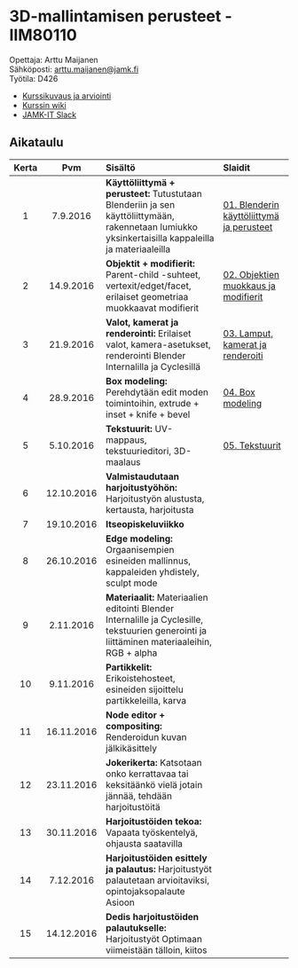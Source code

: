 # 3D-mallintamisen perusteet - IIM80110

Opettaja: Arttu Maijanen  
Sähköposti: arttu.maijanen@jamk.fi  
Työtila: D426

- [Kurssikuvaus ja arviointi](https://github.com/JAMK-IT/iim80110-3d-mallintamisen-perusteet/wiki/kurssikuvaus)
- [Kurssin wiki](https://github.com/JAMK-IT/iim80110-3d-mallintamisen-perusteet/wiki)
- [JAMK-IT Slack](https://jamk-it.slack.com)

## Aikataulu

| Kerta | Pvm | Sisältö | Slaidit |
|:--:|:--:|:--|:--|
|1|7.9.2016|**Käyttöliittymä + perusteet:** Tutustutaan Blenderiin ja sen käyttöliittymään, rakennetaan lumiukko yksinkertaisilla kappaleilla ja materiaaleilla | [01. Blenderin käyttöliittymä ja perusteet](https://docs.google.com/presentation/d/1bGzZKGwik5zn7HNcktr0B5mtx0pB0z_RTk9eEBCMIfI/edit?usp=sharing)|
|2|14.9.2016|**Objektit + modifierit:** Parent-child -suhteet, vertexit/edget/facet, erilaiset geometriaa muokkaavat modifierit | [02. Objektien muokkaus ja modifierit ](https://docs.google.com/presentation/d/145Qi2aOI_jfvd-Yp-xNGjT8TxTUGAjM5iC7eiZQ_1MM/edit?usp=sharing)|
|3|21.9.2016|**Valot, kamerat ja renderointi:** Erilaiset valot, kamera-asetukset, renderointi Blender Internalilla ja Cyclesillä | [03. Lamput, kamerat ja renderoiti](https://docs.google.com/presentation/d/1LW-IByiHrT1ELxDalmruJ-MwoOGR6k7OCS6THPT4QIs/edit?usp=sharing)|
|4|28.9.2016|**Box modeling:** Perehdytään edit moden toimintoihin, extrude + inset + knife + bevel | [04. Box modeling](https://docs.google.com/presentation/d/1vOzrwpDtKp_UHlNQhiQRKqj7TslY-17RioQr8TDL_1o/edit?usp=sharing)|
|5|5.10.2016|**Tekstuurit:** UV-mappaus, tekstuurieditori, 3D-maalaus |[05. Tekstuurit](https://docs.google.com/presentation/d/1o0E7CwntuB6mfqCdm2qsVD03RhcF27BoBjDwchiX2IU/edit?usp=sharing) |
|6|12.10.2016|**Valmistaudutaan harjoitustyöhön:** Harjoitustyön alustusta, kertausta, harjoitusta | |
|7|19.10.2016|**Itseopiskeluviikko**  | |
|8|26.10.2016|**Edge modeling:** Orgaanisempien esineiden mallinnus, kappaleiden yhdistely, sculpt mode | |
|9|2.11.2016|**Materiaalit:** Materiaalien editointi Blender Internalille ja Cyclesille, tekstuurien generointi ja liittäminen materiaaleihin, RGB + alpha| |
|10|9.11.2016|**Partikkelit:** Erikoistehosteet, esineiden sijoittelu partikkeleilla, karva | |
|11|16.11.2016|**Node editor + compositing:** Renderoidun kuvan jälkikäsittely | |
|12|23.11.2016|**Jokerikerta:** Katsotaan onko kerrattavaa tai keksitäänkö vielä jotain jännää, tehdään harjoitustöitä | |
|13|30.11.2016|**Harjoitustöiden tekoa:** Vapaata työskentelyä, ohjausta saatavilla | |
|14|7.12.2016|**Harjoitustöiden esittely ja palautus:** Harjoitustyöt palautetaan arvioitaviksi, opintojaksopalaute Asioon  | | 
|15|14.12.2016|**Dedis harjoitustöiden palautukselle:** Harjoitustyöt Optimaan viimeistään tälloin, kiitos | |
